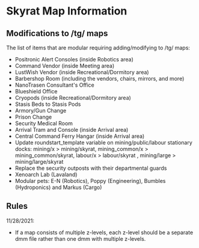 # Skyrat Map Information

## Modifications to /tg/ maps

The list of items that are modular requiring adding/modifying to /tg/ maps:

- Positronic Alert Consoles (inside Robotics area)
- Command Vendor (inside Meeting area)
- LustWish Vendor (inside Recreational/Dormitory area)
- Barbershop Room (including the vendors, chairs, mirrors, and more)
- NanoTrasen Consultant's Office
- Blueshield Office
- Cryopods (inside Recreational/Dormitory area)
- Stasis Beds to Stasis Pods
- Armory/Gun Change
- Prison Change
- Security Medical Room
- Arrival Tram and Console (inside Arrival area)
- Central Command Ferry Hangar (inside Arrival area)
- Update roundstart_template variable on mining/public/labour stationary docks: mining/x > mining/skyrat, mining_common/x > mining_common/skyrat, labour/x > labour/skyrat , mining/large > mining/large/skyrat
- Replace the security outposts with their departmental guards
- Xenoarch Lab (Lavaland)
- Modular pets: E-N (Robotics), Poppy (Engineering), Bumbles (Hydroponics) and Markus (Cargo)

## Rules

11/28/2021:

- If a map consists of multiple z-levels, each z-level should be a separate dmm file rather than one dmm with multiple z-levels.
